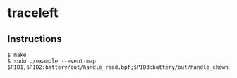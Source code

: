 # traceleft

## Instructions

```
$ make
$ sudo ./example --event-map $PID1,$PID2:battery/out/handle_read.bpf;$PID3:battery/out/handle_chown.bpf
```
